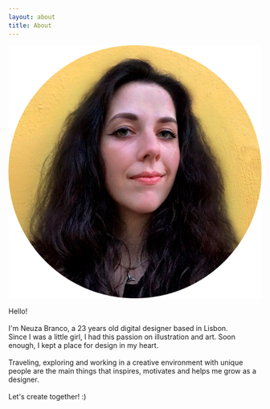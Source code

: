 ```yaml
---
layout: about
title: About
---
```



![pic](/assets/images/pic.png)

Hello!<br><br>I'm Neuza Branco, a 23 years old digital designer based in Lisbon.<br>Since I was a little girl, I had this passion on illustration and art. Soon enough, I kept a place for design in my heart.<br><br>Traveling, exploring and working in a creative environment with unique people are the main things that inspires, motivates and helps me grow as a designer.<br><br>Let's create together! :)
